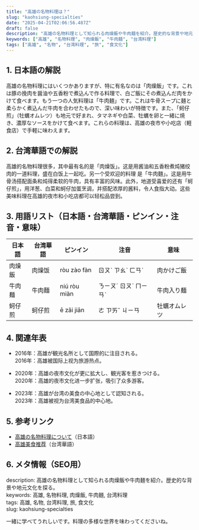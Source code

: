 ```yaml
---
title: "高雄の名物料理は？"
slug: "kaohsiung-specialties"
date: "2025-04-21T02:06:56.487Z"
draft: false
description: "高雄の名物料理として知られる肉燥飯や牛肉麺を紹介。歴史的な背景や地元文化を探る。"
keywords: ["高雄", "名物料理", "肉燥飯", "牛肉麺", "台湾料理"]
tags: ["高雄", "名物", "台湾料理", "旅", "食文化"]
---
```


## 1. 日本語の解説  
高雄の名物料理にはいくつかありますが、特に有名なのは「肉燥飯」です。これは豚の挽肉を醤油や五香粉で煮込んで作る料理で、白ご飯にその煮込んだ肉をかけて食べます。もう一つの人気料理は「牛肉麺」です。これは牛骨スープに麺と柔らかく煮込んだ牛肉を合わせたもので、深い味わいが特徴です。また、「蚵仔煎」（牡蠣オムレツ）も地元で好まれ、タマネギや白菜、牡蠣を卵と一緒に焼き、濃厚なソースをかけて食べます。これらの料理は、高雄の夜市や小吃店（軽食店）で手軽に味わえます。

## 2. 台湾華語での解説  
高雄的名物料理很多，其中最有名的是「肉燥饭」。这是用酱油和五香粉煮炖猪绞肉的一道料理，盛在白饭上一起吃。另一个受欢迎的料理 是「牛肉麵」。这是用牛骨汤搭配面条和炖得柔软的牛肉，具有丰富的风味。此外，地道受喜爱的还有「蚵仔煎」，用洋葱、白菜和蚵仔加蛋烹调，并搭配浓厚的酱料，令人食指大动。这些美味料理在高雄的夜市和小吃店都可以轻松品尝到。

## 3. 用語リスト（日本語・台湾華語・ピンイン・注音・意味）  

| 日本語     | 台湾華語       | ピンイン      | 注音        | 意味                     |
|------------|----------------|---------------|-------------|--------------------------|
| 肉燥飯     | 肉燥饭         | ròu zào fàn   | ㄖㄡˋ ㄗㄠˋ ㄈㄢˋ | 肉かけご飯                 |
| 牛肉麺     | 牛肉麵         | niú ròu miàn  | ㄋㄧㄡˊ ㄖㄡˋ ㄇㄧㄢˋ | 牛肉入り麺                 |
| 蚵仔煎     | 蚵仔煎         | ē zǎi jiān   | ㄜ ㄗㄞˇ ㄐㄧㄢ   | 牡蠣オムレツ                |

## 4. 関連年表  

- 2016年：高雄が観光名所として国際的に注目される。  
  2016年：高雄被国际上视为旅游热点。

- 2020年：高雄の夜市文化が更に拡大し、観光客を惹きつける。  
  2020年：高雄的夜市文化进一步扩张，吸引了众多游客。

- 2023年：高雄が台湾の美食の中心地として認知される。  
  2023年：高雄被视为台湾美食品的中心地。

## 5. 参考リンク  

- [高雄の名物料理について](https://www.japan.travel/ja/japan-topics/food/kagoshima-food/)（日本語）  
- [高雄美食推荐](https://www.taiwan.net.tw/m1.aspx?sNo=0001108&aid=-1)（台湾華語）

## 6. メタ情報（SEO用）  

description: 高雄の名物料理として知られる肉燥飯や牛肉麺を紹介。歴史的な背景や地元文化を探る。  
keywords: 高雄, 名物料理, 肉燥飯, 牛肉麺, 台湾料理  
tags: 高雄, 名物, 台湾料理, 旅, 食文化  
slug: kaohsiung-specialties

一緒に学べてうれしいです。料理の多様な世界を味わってくださいね。